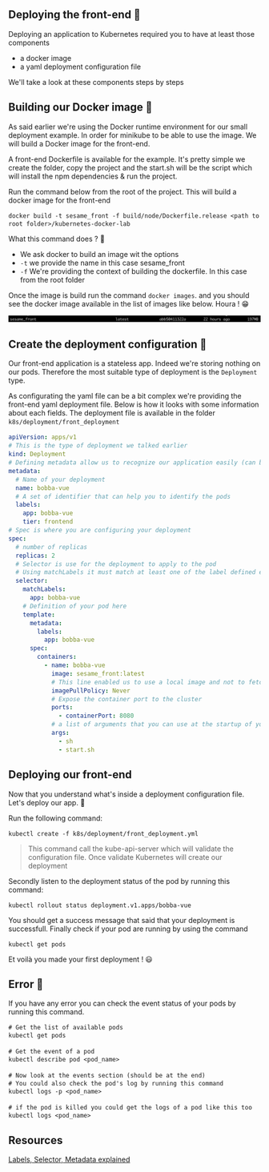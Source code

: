 ## Deploying the front-end 🦅

Deploying an application to Kubernetes required you to have at least those components

- a docker image
- a yaml deployment configuration file

We'll take a look at these components steps by steps

## Building our Docker image 🐣

As said earlier we're using the Docker runtime environment for our small deployment example. In order for minikube to be able to use the image. We will build a Docker image for the front-end.

A front-end Dockerfile is available for the example. It's pretty simple we create the folder, copy the project and the start.sh will be the script which will install the npm dependencies & run the project.

Run the command below from the root of the project. This will build a docker image for the front-end

```shell
docker build -t sesame_front -f build/node/Dockerfile.release <path to root folder>/kubernetes-docker-lab
```

What this command does ? 🤔

- We ask docker to build an image wit the options
- ```-t``` we provide the name in this case sesame_front
- ```-f``` We're providing the context of building the dockerfile. In this case from the root folder

Once the image is build run the command ```docker images```. and you should see the docker image available in the list of images like below. Houra ! 😁

<p align="center">
  <img src="../../img/sesame_front_img.png" />
</p>

## Create the deployment configuration 🐥

Our front-end application is a stateless app. Indeed we're storing nothing on our pods. Therefore the most suitable type of deployment is the ```Deployment``` type. 

As configurating the yaml file can be a bit complex we're providing the front-end yaml deployment file. Below is how it looks with some information about each fields. The deployment file is available in the folder ```k8s/deployment/front_deployment```

```yaml
apiVersion: apps/v1
# This is the type of deployment we talked earlier
kind: Deployment
# Defining metadata allow us to recognize our application easily (can be use by external tools such as Stackdriver, kubectl)
metadata:
  # Name of your deployment
  name: bobba-vue
  # A set of identifier that can help you to identify the pods
  labels:
    app: bobba-vue
    tier: frontend
# Spec is where you are configuring your deployment
spec:
  # number of replicas
  replicas: 2
  # Selector is use for the deployment to apply to the pod
  # Using matchLabels it must match at least one of the label defined earlier
  selector:
    matchLabels:
      app: bobba-vue
    # Definition of your pod here
    template:
      metadata:
        labels:
          app: bobba-vue
      spec:
        containers:
          - name: bobba-vue
            image: sesame_front:latest
            # This line enabled us to use a local image and not to fetch one coming from a server
            imagePullPolicy: Never
            # Expose the container port to the cluster
            ports:
              - containerPort: 8080
            # a list of arguments that you can use at the startup of your pods
            args:
              - sh
              - start.sh
```

## Deploying our front-end

Now that you understand what's inside a deployment configuration file. Let's deploy our app. 🐤

Run the following command: 

```shell
kubectl create -f k8s/deployment/front_deployment.yml
```

> This command call the kube-api-server which will validate the configuration file. Once validate Kubernetes will create our deployment

Secondly listen to the deployment status of the pod by running this command:

```shell
kubectl rollout status deployment.v1.apps/bobba-vue
```

You should get a success message that said that your deployment is successfull. 
Finally check if your pod are running by using the command

```shell
kubectl get pods
```

Et voilà you made your first deployment ! 😃

## Error 🚫

If you have any error you can check the event status of your pods by running this command.

```shell
# Get the list of available pods
kubectl get pods

# Get the event of a pod
kubectl describe pod <pod_name>

# Now look at the events section (should be at the end)
# You could also check the pod's log by running this command
kubectl logs -p <pod_name>

# if the pod is killed you could get the logs of a pod like this too
kubectl logs <pod_name>
```

## Resources

[Labels, Selector, Metadata explained](https://medium.com/@zwhitchcox/matchlabels-labels-and-selectors-explained-in-detail-for-beginners-d421bdd05362)